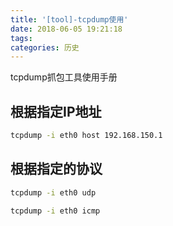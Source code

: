 ```yaml
---
title: '[tool]-tcpdump使用'
date: 2018-06-05 19:21:18
tags:
categories: 历史
---
```


tcpdump抓包工具使用手册

<!--more-->

## 根据指定IP地址

``` bash
tcpdump -i eth0 host 192.168.150.1
```

## 根据指定的协议

``` bash
tcpdump -i eth0 udp
```

``` bash
tcpdump -i eth0 icmp
```

